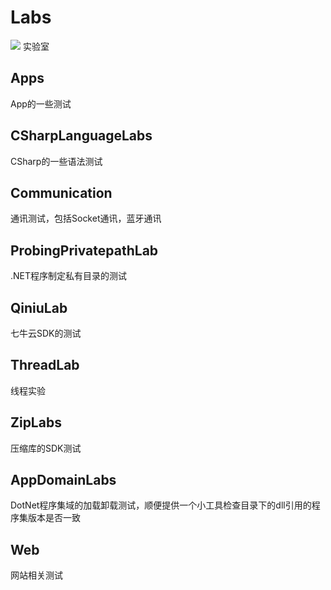 # Labs
[<img src="https://fengrui358.visualstudio.com/_apis/public/build/definitions/59005c7d-7393-46b7-87ce-9fa7acc16927/3/badge">](https://fengrui358.visualstudio.com/_apis/public/build/definitions/59005c7d-7393-46b7-87ce-9fa7acc16927/3/badge)
实验室

## Apps ##
App的一些测试

## CSharpLanguageLabs ##
CSharp的一些语法测试

## Communication ##
通讯测试，包括Socket通讯，蓝牙通讯

## ProbingPrivatepathLab ##
.NET程序制定私有目录的测试

## QiniuLab ##
七牛云SDK的测试

## ThreadLab ##
线程实验

## ZipLabs ##
压缩库的SDK测试

## AppDomainLabs ##
DotNet程序集域的加载卸载测试，顺便提供一个小工具检查目录下的dll引用的程序集版本是否一致

## Web ##
网站相关测试